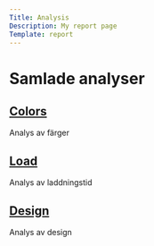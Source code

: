 ```yaml
---
Title: Analysis
Description: My report page
Template: report
---
```


Samlade analyser
==================

<div class="kmom-box">
<a href="analysis/01_colors"><h2>Colors</h2></a>
<p class="p-box">Analys av färger</p>
</div>

<div class="kmom-box">
<a href="analysis/02_load"><h2>Load</h2></a>
<p class="p-box">Analys av laddningstid</p>
</div>

<div class="kmom-box">
<a href="analysis/03_design_principles"><h2>Design</h2></a>
<p class="p-box">Analys av design</p>
</div>
